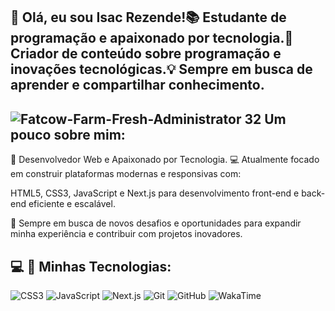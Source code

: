 ## 👋 Olá, eu sou Isac Rezende!📚 Estudante de programação e apaixonado por tecnologia.🎥 Criador de conteúdo sobre programação e inovações tecnológicas.💡 Sempre em busca de aprender e compartilhar conhecimento.

## ![Fatcow-Farm-Fresh-Administrator 32](https://github.com/user-attachments/assets/b46814a4-ba52-4e02-992b-6b5c1b1e0ccd)  Um pouco sobre mim:
<div>
  <p>
    🚀 Desenvolvedor Web  e  Apaixonado por Tecnologia. 💻 Atualmente focado em construir plataformas modernas e responsivas com:

HTML5, CSS3, JavaScript e Next.js para desenvolvimento front-end e back-end eficiente e escalável.

🌱 Sempre em busca de novos desafios e oportunidades para expandir minha experiência e contribuir com projetos inovadores.
  </p>
  
  ## 💻 🚀 Minhas Tecnologias:
<div>
    <img src="https://img.shields.io/badge/CSS3-1572B6?style=for-the-badge&logo=css3&logoColor=white" alt="CSS3">
    <img src="https://img.shields.io/badge/JavaScript-F7DF1E?style=for-the-badge&logo=javascript&logoColor=black" alt="JavaScript">
    <img src="https://img.shields.io/badge/Next.js-000000?style=for-the-badge&logo=next.js&logoColor=white" alt="Next.js">
    <img src="https://img.shields.io/badge/Git-F05032?style=for-the-badge&logo=git&logoColor=white" alt="Git">
    <img src="https://img.shields.io/badge/GitHub-181717?style=for-the-badge&logo=github&logoColor=white" alt="GitHub">
    <img src="https://img.shields.io/badge/WakaTime-000000?style=for-the-badge&logo=wakatime&logoColor=white" alt="WakaTime">
    
</div>
